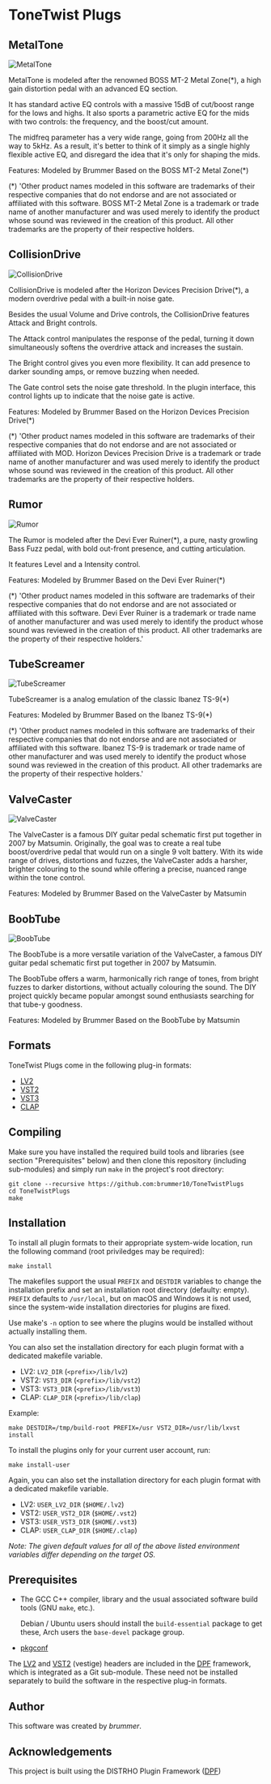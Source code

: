 # ToneTwist Plugs

## MetalTone

![MetalTone](https://github.com/brummer10/ToneTwistPlugs/blob/main/MetalTone.png?raw=true)

MetalTone is modeled after the renowned BOSS MT-2 Metal Zone(*), a high gain distortion pedal with an advanced EQ section. 

It has standard active EQ controls with a massive 15dB of cut/boost range for the lows and highs. 
It also sports a parametric active EQ for the mids with two controls: the frequency, and the boost/cut amount. 

The midfreq parameter has a very wide range, going from 200Hz all the way to 5kHz. As a result, it's better to think of it simply as a single highly flexible active EQ, 
and disregard the idea that it's only for shaping the mids. 

Features: 
Modeled by Brummer 
Based on the BOSS MT-2 Metal Zone(*) 

(*) 'Other product names modeled in this software are trademarks of their respective companies that do not endorse and are not associated or affiliated with this software. 
BOSS MT-2 Metal Zone is a trademark or trade name of another manufacturer and was used merely to identify the product whose sound was reviewed in the creation of this 
product. All other trademarks are the property of their respective holders.

## CollisionDrive

![CollisionDrive](https://github.com/brummer10/ToneTwistPlugs/blob/main/CollisionDrive.png?raw=true)

CollisionDrive is modeled after the Horizon Devices Precision Drive(*), a modern overdrive pedal with a built-in noise gate.

Besides the usual Volume and Drive controls, the CollisionDrive features Attack and Bright controls.

The Attack control manipulates the response of the pedal, turning it down simultaneously softens the overdrive attack and increases the sustain.

The Bright control gives you even more flexibility. It can add presence to darker sounding amps, or remove buzzing when needed.

The Gate control sets the noise gate threshold. In the plugin interface, this control lights up to indicate that the noise gate is active.

Features:
Modeled by Brummer
Based on the Horizon Devices Precision Drive(*)

(*) 'Other product names modeled in this software are trademarks of their respective companies that do not endorse and are not associated or affiliated with MOD.
Horizon Devices Precision Drive is a trademark or trade name of another manufacturer and was used merely to identify the product whose sound was reviewed in the creation of this 
product. All other trademarks are the property of their respective holders.

## Rumor

![Rumor](https://github.com/brummer10/ToneTwistPlugs/blob/main/Rumor.png?raw=true)

The Rumor is modeled after the Devi Ever Ruiner(*), a pure, nasty growling Bass Fuzz pedal, 
with bold out-front presence, and cutting articulation.

It features Level and a Intensity control.

Features: 
Modeled by Brummer 
Based on the Devi Ever Ruiner(*)

(*) 'Other product names modeled in this software are trademarks of their respective companies that do not endorse and are not associated or affiliated with this software. 
Devi Ever Ruiner is a trademark or trade name of another manufacturer and was used merely to identify the product whose sound was reviewed in the creation of this 
product. All other trademarks are the property of their respective holders.'

## TubeScreamer

![TubeScreamer](https://github.com/brummer10/ToneTwistPlugs/blob/main/TubeScreamer.png?raw=true)

TubeScreamer is a analog emulation of the classic Ibanez TS-9(*)

Features: 
Modeled by Brummer 
Based on the Ibanez TS-9(*) 

(*) 'Other product names modeled in this software are trademarks of their respective companies that do not endorse and are not associated or affiliated with this software. 
Ibanez TS-9 is trademark or trade name of other manufacturer and was used merely to identify the product whose sound was reviewed in the creation of this product. 
All other trademarks are the property of their respective holders.' 

## ValveCaster

![ValveCaster](https://github.com/brummer10/ToneTwistPlugs/blob/main/ValveCaster.png?raw=true)

The ValveCaster is a famous DIY guitar pedal schematic first put together in 2007 by Matsumin. 
Originally, the goal was to create a real tube boost/overdrive pedal that would run 
on a single 9 volt battery. 
With its wide range of drives, distortions and fuzzes, the ValveCaster adds a harsher, 
brighter colouring to the sound while offering a precise, nuanced range within the tone control. 

Features: 
Modeled by Brummer 
Based on the ValveCaster by Matsumin

## BoobTube

![BoobTube](https://github.com/brummer10/ToneTwistPlugs/blob/main/BoobTube.png?raw=true)

The BoobTube is a more versatile variation of the ValveCaster, 
a famous DIY guitar pedal schematic first put together in 2007 by Matsumin. 

The BoobTube offers a warm, harmonically rich range of tones, 
from bright fuzzes to darker distortions, without actually colouring the sound. 
The DIY project quickly became popular amongst sound enthusiasts searching for that tube-y goodness.

Features: 
Modeled by Brummer 
Based on the BoobTube by Matsumin

## Formats

ToneTwist Plugs come in the following plug-in formats:

* [LV2]
* [VST2]
* [VST3]
* [CLAP]

## Compiling

Make sure you have installed the required build tools and libraries (see
section "Prerequisites" below) and then clone this repository (including
sub-modules) and simply run `make` in the project's root directory:

```con
git clone --recursive https://github.com:brummer10/ToneTwistPlugs
cd ToneTwistPlugs
make
```

## Installation

To install all plugin formats to their appropriate system-wide location, run
the following command (root priviledges may be required):

```con
make install
```

The makefiles support the usual `PREFIX` and `DESTDIR` variables to change the
installation prefix and set an installation root directory (defaulty: empty).
`PREFIX` defaults to `/usr/local`, but on macOS and Windows it is not used,
since the system-wide installation directories for plugins are fixed.

Use make's `-n` option to see where the plugins would be installed without
actually installing them.

You can also set the installation directory for each plugin format with a
dedicated makefile variable.

* LV2: `LV2_DIR` (`<prefix>/lib/lv2`)
* VST2: `VST3_DIR` (`<prefix>/lib/vst2`)
* VST3: `VST3_DIR` (`<prefix>/lib/vst3`)
* CLAP: `CLAP_DIR` (`<prefix>/lib/clap`)

Example:

```con
make DESTDIR=/tmp/build-root PREFIX=/usr VST2_DIR=/usr/lib/lxvst install
```

To install the plugins only for your current user account, run:

```con
make install-user
```

Again, you can also set the installation directory for each plugin format with
a dedicated makefile variable.

* LV2: `USER_LV2_DIR` (`$HOME/.lv2`)
* VST2: `USER_VST2_DIR` (`$HOME/.vst2`)
* VST3: `USER_VST3_DIR` (`$HOME/.vst3`)
* CLAP: `USER_CLAP_DIR` (`$HOME/.clap`)

*Note: The given default values for all of the above listed environment
variables differ depending on the target OS.*


## Prerequisites

* The GCC C++ compiler, library and the usual associated software build tools
  (GNU `make`, etc.).

  Debian / Ubuntu users should install the `build-essential` package
  to get these, Arch users the `base-devel` package group.

* [pkgconf]

The [LV2] and [VST2] (vestige) headers are included in the
[DPF] framework, which is integrated as a Git sub-module. These need not be
installed separately to build the software in the respective plug-in formats.


## Author

This software was created by *brummer*.


## Acknowledgements

This project is built using the DISTRHO Plugin Framework ([DPF])

[DPF]: https://github.com/DISTRHO/DPF
[LV2]: http://lv2plug.in/
[pkgconf]: https://github.com/pkgconf/pkgconf
[VST2]: https://en.wikipedia.org/wiki/Virtual_Studio_Technology
[VST3]: https://en.wikipedia.org/wiki/Virtual_Studio_Technology
[CLAP]:https://en.wikipedia.org/wiki/CLever_Audio_Plug-in
